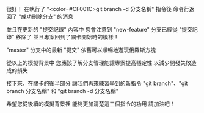 很好！
在執行了 "<color=#CF001C>git branch -d 分支名稱</color>" 指令後
命令行返回了 "成功刪除分支" 的消息

並且在更新的 "提交記錄" 內容中
您會注意到 "new-feature" 分支已經從 "提交記錄" 移除了
並且專案回到了關卡開始時的模樣！

"master" 分支中的最新 "提交"
依舊可以順暢地遊玩俄羅斯方塊

從以上的模擬背景中
您應該了解分支管理能讓專案提高穩定性
以減少開發失敗造成的損失

接下來，在關卡的後半部分
讓我們再來練習學到的新指令
"git branch"、"git branch 分支名稱" 和
"git branch -d 分支名稱"

希望您從後續的模擬背景裡
能夠更加清楚這三個指令的功用
請加油吧！